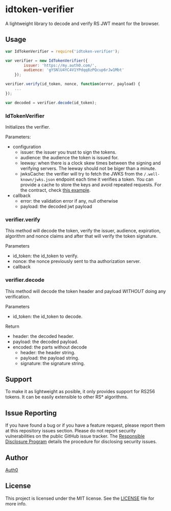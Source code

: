 # idtoken-verifier

A lightweight library to decode and verify RS JWT meant for the browser.

## Usage

```js
var IdTokenVerifier = require('idtoken-verifier');

var verifier = new IdTokenVerifier({
        issuer: 'https://my.auth0.com/',
        audience: 'gYSNlU4YC4V1YPdqq8zPQcup6rJw1Mbt'
    });

verifier.verify(id_token, nonce, function(error, payload) {
    ...
});

var decoded = verifier.decode(id_token);
```

### IdTokenVerifier

Initializes the verifier.

Parameters:
- configuration
    + issuer: the issuer you trust to sign the tokens.
    + audience: the audience the token is issued for.
    + leeway: when there is a clock skew times between the signing and verifying servers. The leeway should not be biger than a minute.
    + jwksCache: the verifier will try to fetch the JWKS from the `/.well-known/jwks.json` endpoint each time it verifies a token. You can provide a cache to store the keys and avoid repeated requests. For the contract, check [this example](https://github.com/auth0/jwt-js-rsa-verification/blob/master/src/helpers/dummy-cache.js).
- callback
    + error: the validation error if any, null otherwise
    + payload: the decoded jwt payload

### verifier.verify

This method will decode the token, verify the issuer, audience, expiration, algorithm and nonce claims and after that will verify the token signature.

Parameters
- id_token: the id_token to verify.
- nonce: the nonce previously sent to tha authorization server.
- callback

### verifier.decode

This method will decode the token header and payload *WITHOUT* doing any verification.

Parameters
- id_token: the id_token to decode.

Return
- header: the decoded header.
- payload: the decoded payload.
- encoded: the parts without decode
    + header: the header string.
    + payload: the payload string.
    + signature: the signature string.

## Support

To make it as lightweight as posible, it only provides support for RS256 tokens. It can be easily extensible to other RS* algorithms.

## Issue Reporting

If you have found a bug or if you have a feature request, please report them at this repository issues section. Please do not report security vulnerabilities on the public GitHub issue tracker. The [Responsible Disclosure Program](https://auth0.com/whitehat) details the procedure for disclosing security issues.

## Author

[Auth0](https://auth0.com)

## License

This project is licensed under the MIT license. See the [LICENSE](LICENSE) file for more info.

